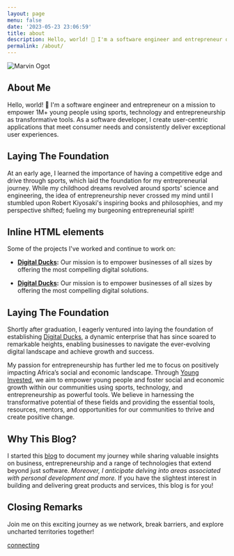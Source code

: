 ```yaml
---
layout: page
menu: false
date: '2023-05-23 23:06:59'
title: about
description: Hello, world! 👋 I'm a software engineer and entrepreneur on a mission to empower 1M+ young people using sports, technology and entrepreneurship.
permalink: /about/
---
```

<img class="img" src="/assets/img/uploads/#" alt="Marvin Ogot">

## About Me 

Hello, world! 👋 I'm a software engineer and entrepreneur on a mission to empower 1M+ young people using sports, technology and entrepreneurship as transformative tools. As a software developer, I create user-centric applications that meet consumer needs and consistently deliver exceptional user experiences.

## Laying The Foundation

At an early age, I learned the importance of having a competitive edge and drive through sports, which laid the foundation for my entrepreneurial journey. While my childhood dreams revolved around sports' science and engineering, the idea of entrepreneurship never crossed my mind until I stumbled upon Robert Kiyosaki's inspiring books and philosophies, and my perspective shifted; fueling my burgeoning entrepreneurial spirit!

## Inline HTML elements

Some of the projects I've worked and continue to work on:

- **[Digital Ducks](https://www.digitalducks.co.ke):** Our mission is to empower businesses of all sizes by offering the most compelling digital solutions.

- **[Digital Ducks](https://www.digitalducks.co.ke):** Our mission is to empower businesses of all sizes by offering the most compelling digital solutions.

## Laying The Foundation

Shortly after graduation, I eagerly ventured into laying the foundation of establishing [Digital Ducks](https://www.digitalducks.co.ke), a dynamic enterprise that has since soared to remarkable heights, enabling businesses to navigate the ever-evolving digital landscape and achieve growth and success.

My passion for entrepreneurship has further led me to focus on positively impacting Africa’s social and economic landscape. Through [Young Invested](https://www.younginvested.org), we aim to empower young people and foster social and economic growth within our communities using sports, technology, and entrepreneurship as powerful tools. We believe in harnessing the transformative potential of these fields and providing the essential tools, resources, mentors, and opportunities for our communities to thrive and create positive change.

## Why This Blog?

I started this [blog](/) to document my journey while sharing valuable insights on business, entrepreneurship and a range of technologies that extend beyond just software. *Moreover, I anticipate delving into areas associated with personal development and more.* If you have the slightest interest in building and delivering great products and services, this blog is for you!

## Closing Remarks

Join me on this exciting journey as we network, break barriers, and explore uncharted territories together!

[connecting](/contact) 


